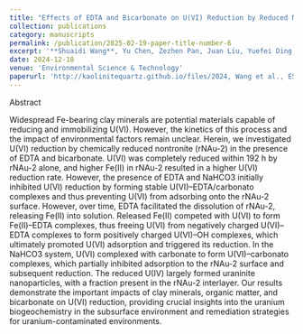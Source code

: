 ```yaml
---
title: "Effects of EDTA and Bicarbonate on U(VI) Reduction by Reduced Nontronite"
collection: publications
category: manuscripts
permalink: /publication/2025-02-19-paper-title-number-6
excerpt: '**Shuaidi Wang**, Yu Chen, Zezhen Pan, Juan Liu, Yuefei Ding, Yuheng Wang, Dong Liu, Songlin Wu, Dafu Hu, Runjie Li, Qingyin Xia, Limin Zhang, and Hailiang Dong'
date: 2024-12-18
venue: 'Environmental Science & Technology'
paperurl: 'http://kaolinitequartz.github.io/files/2024, Wang et al., EST.pdf'
---
```

Abstract

Widespread Fe-bearing clay minerals are potential materials capable of reducing and immobilizing U(VI). However, the kinetics of this process and the impact of environmental factors remain unclear. Herein, we investigated U(VI) reduction by chemically reduced nontronite (rNAu-2) in the presence of EDTA and bicarbonate. U(VI) was completely reduced within 192 h by rNAu-2 alone, and higher Fe(II) in rNAu-2 resulted in a higher U(VI) reduction rate. However, the presence of EDTA and NaHCO3 initially inhibited U(VI) reduction by forming stable U(VI)–EDTA/carbonato complexes and thus preventing U(VI) from adsorbing onto the rNAu-2 surface. However, over time, EDTA facilitated the dissolution of rNAu-2, releasing Fe(II) into solution. Released Fe(II) competed with U(VI) to form Fe(II)–EDTA complexes, thus freeing U(VI) from negatively charged U(VI)–EDTA complexes to form positively charged U(VI)–OH complexes, which ultimately promoted U(VI) adsorption and triggered its reduction. In the NaHCO3 system, U(VI) complexed with carbonate to form U(VI)–carbonato complexes, which partially inhibited adsorption to the rNAu-2 surface and subsequent reduction. The reduced U(IV) largely formed uraninite nanoparticles, with a fraction present in the rNAu-2 interlayer. Our results demonstrate the important impacts of clay minerals, organic matter, and bicarbonate on U(VI) reduction, providing crucial insights into the uranium biogeochemistry in the subsurface environment and remediation strategies for uranium-contaminated environments.














